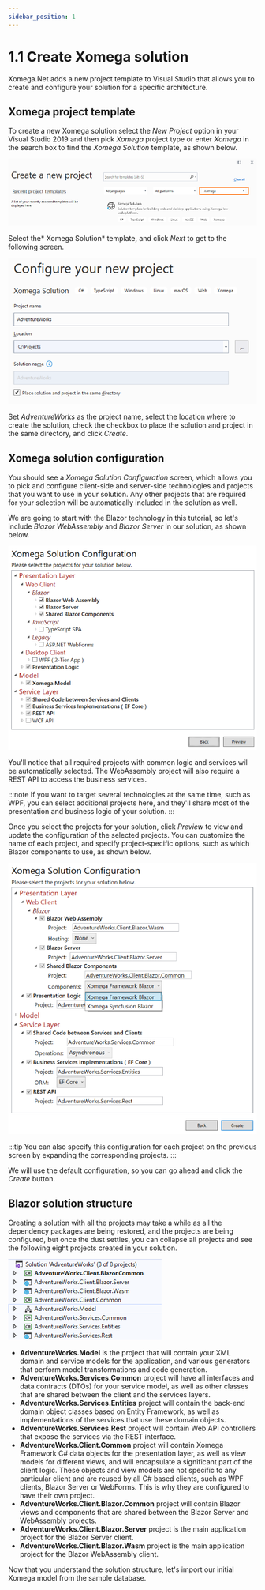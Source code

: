 ```yaml
---
sidebar_position: 1
---
```


# 1.1 Create Xomega solution

Xomega.Net adds a new project template to Visual Studio that allows you to create and configure your solution for a specific architecture.

## Xomega project template

To create a new Xomega solution select the *New Project* option in your Visual Studio 2019 and then pick *Xomega* project type or enter *Xomega* in the search box to find the *Xomega Solution* template, as shown below.

![Solution template](img1/solution-template.png)

Select the* Xomega Solution* template, and click *Next* to get to the following screen.

![Configure project](img1/configure-project.png)

Set *AdventureWorks* as the project name, select the location where to create the solution, check the checkbox to place the solution and project in the same directory, and click *Create*.

## Xomega solution configuration

You should see a *Xomega Solution Configuration* screen, which allows you to pick and configure client-side and server-side technologies and projects that you want to use in your solution. Any other projects that are required for your selection will be automatically included in the solution as well.

We are going to start with the Blazor technology in this tutorial, so let's include *Blazor WebAssembly* and *Blazor Server* in our solution, as shown below.

![Solution projects](img1/solution-projects.png)

You'll notice that all required projects with common logic and services will be automatically selected. The WebAssembly project will also require a REST API to access the business services.

:::note
If you want to target several technologies at the same time, such as WPF, you can select additional projects here, and they'll share most of the presentation and business logic of your solution. 
:::

Once you select the projects for your solution, click *Preview* to view and update the configuration of the selected projects. You can customize the name of each project, and specify project-specific options, such as which Blazor components to use, as shown below.

![Blazor config](img1/blazor-config.png)

:::tip
You can also specify this configuration for each project on the previous screen by expanding the corresponding projects.
:::

We will use the default configuration, so you can go ahead and click the *Create* button.

## Blazor solution structure

Creating a solution with all the projects may take a while as all the dependency packages are being restored, and the projects are being configured, but once the dust settles, you can collapse all projects and see the following eight projects created in your solution.

![Solution structure](img1/solution-structure.png)
- **AdventureWorks.Model** is the project that will contain your XML domain and service models for the application, and various generators that perform model transformations and code generation.
- **AdventureWorks.Services.Common** project will have all interfaces and data contracts (DTOs) for your service model, as well as other classes that are shared between the client and the services layers.
- **AdventureWorks.Services.Entities** project will contain the back-end domain object classes based on Entity Framework, as well as implementations of the services that use these domain objects.
- **AdventureWorks.Services.Rest** project will contain Web API controllers that expose the services via the REST interface.
- **AdventureWorks.Client.Common** project will contain Xomega Framework C# data objects for the presentation layer, as well as view models for different views, and will encapsulate a significant part of the client logic. These objects and view models are not specific to any particular client and are reused by all C# based clients, such as WPF clients, Blazor Server or WebForms. This is why they are configured to have their own project.
- **AdventureWorks.Client.Blazor.Common** project will contain Blazor views and components that are shared between the Blazor Server and WebAssembly projects.
- **AdventureWorks.Client.Blazor.Server** project is the main application project for the Blazor Server client.
- **AdventureWorks.Client.Blazor.Wasm** project is the main application project for the Blazor WebAssembly client.

Now that you understand the solution structure, let's import our initial Xomega model from the sample database.

